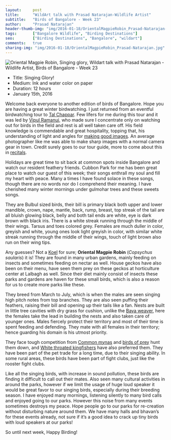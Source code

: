 ```yaml
---
layout:     post
title:      "WildArt talk with Prasad Natarajan-Wildlife Artist"
subtitle:   "Birds of Bangalore - Week 23"
author:     "Prasad Natarajan"
header-thumb-img: "img/2016-01-18/OrientalMagpieRobin_Prasad-Natarajan-thumb.jpg"
tags:       ["Bangalore Wildlife", "Birding Destinations"]
seo: 		["Birding Destinations", "Bangalore", "wildart"]
comments:   true
sharing-img: "img/2016-01-18/OrientalMagpieRobin_Prasad-Natarajan.jpg"
---
```



<img src="{{ site.baseurl }}/img/2016-01-18/OrientalMagpieRobin_Prasad-Natarajan.jpg" alt="Oriental Magpie Robin, Singing glory, Wildart talk with Prasad Natarajan - Wildlife Artist, Birds of Bangalore - Week 23">

<p>
	<ul>
		 <li>Title: Singing Glory!</li>
		 <li>Medium: Ink and water color on paper</li>
		 <li>Duration: 12 hours</li>
		 <li>January 15th, 2016</li>
 	</ul>
</p>

<p>
Welcome back everyone to another edition of birds of Bangalore. Hope you are having a great winter birdwatching. I just returned from an eventful birdwatching tour to <a href="http://www.wilderhood.com/destination/Tal%20Chappar" target="_blank">Tal Chappar</a>. Few lifers for me during this tour and it was led by <a href="http://www.wilderhood.com/organizer/BikeNHike" target="_blank">Vipul Ramanuj</a>, who made sure I concentrate only on watching out for birds in the field and rest is all well taken care off. His field knowledge is commendable and great hospitality, topping that, his understanding of light and angles for <a href="{{ site.baseurl }}/africandiaries/2015-12-19-African-Diaries-Making-an-images.html" target="_blank">making good images</a>. An average photographer like me was able to make sharp images with a normal camera gear in town. Credit surely goes to our tour guide, more to come about this in <a href="http://recitals.wilderhood.com" target="_blank">recitals</a>.
</p>

<p>
Holidays are great time to sit back at common spots inside Bangalore and watch our resident feathery friends. Cubbon Park for me has been great place to watch our guest of this week; their songs enthrall my soul and fill my heart with peace. Many a times I have found solace in these songs, though there are no words nor do I comprehend their meaning. I have cherished many winter mornings under gulmohar trees and these sweets songs. 
</p>

<p>
They are Bulbul sized birds, their bill is primary black both upper and lower mandible, crown, nape, mantle, back, rump, breast, top streak of the tail are all bluish glowing black, belly and both tail ends are white, eye is dark brown with black iris. There is a white streak running through the middle of their wings. Tarsus and toes colored grey. Females are much duller in color, greyish and white, young ones look light greyish in color, with similar white streak running through the middle of their wings, touch of light brown also run on their wing tips.
</p>

<p>
Any guesses? Not a <a href="{{ site.baseurl }}/wildart/2015-11-23-Asian-Koel-Male.html" target="_blank">Koel</a> for sure; <strong>Oriental Magpie Robin</strong> (<em>Copsychus saularis</em>) it is! They are found in many urban gardens, mainly feeding on insects and sometimes feeding on nectar as well. House geckos have also been on their menu, have seen them prey on these geckos at horticulture center at Lalbagh as well.  Since their diet mainly consist of insects these parks and gardens are haven for these small birds, which is also a reason for us to create more parks like these.
</p>

<p>
They breed from March to July, which is when the males are seen singing high pitch notes from top branches. They are also seen puffing their feathers, raising their bill and opening up their tails like a fan. Nests are built in little tree cavities with dry grass for cushion, unlike the <a href="{{ site.baseurl }}/wildart/2015-12-28-Baya-Weaver.html" target="_blank">Baya weaver</a>, here the females take the lead in building the nests and also taken care of younger ones. Males fiercely protect their territory and most of their time is spent feeding and defending. They mate with all females in their territory; hence guarding his domain is his utmost priority. 
</p>

<p>
They face tough competition from <a href="{{ site.baseurl }}/wildart/2015-10-12-Common-Myna.html" target="_blank">Common mynas</a> and <a href="{{ site.baseurl }}/tags/Raptors/" target="_blank">birds of prey</a> hunt them down, and <a href="{{ site.baseurl }}/wildart/2015-11-09-White-Throated-Kingfisher.html" target="_blank">White throated kingfishers</a> have also preferred them.  They have been part of the pet trade for a long time, due to their singing ability. In some rural areas, these birds have been part of fight clubs, just like the rooster fight clubs. 
</p>

<p>
Like all the singing birds, with increase in sound pollution, these birds are finding it difficult to call out their mates. Also seen many cultural activities in around the parks, however if we limit the usage of huge loud speaker it would be great favor to our singing birds, especially during their breeding season. I have enjoyed many mornings, listening silently to many bird calls and enjoyed going to our parks. However this noise from many events sometimes destroys my peace. Hope people go to our parks for re-creation without disturbing nature around them. We have many halls and bhavan’s for these events already, not sure if it’s a good idea to crack up tiny birds with loud speakers at our parks!  
</p>

<p>
So until next week, Happy Birding!
</p>